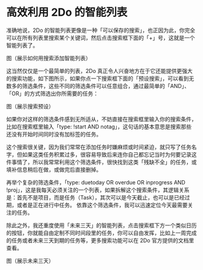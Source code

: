 # 高效利用 2Do 的智能列表

准确地说，2Do 的智能列表更像是一种「可以保存的搜索」，也正因为此，你完全可以在所有列表里搜索某个关键词，然后点击搜索框下面的「+」号，这就是一个智能列表了。


图（展示如何用搜索添加智能列表）


这当然仅仅是一个最简单的列表，2Do 真正令人兴奋地方在于它还能提供更强大的搜索功能，如下图所示，如果你点一下搜索框下面的「预设搜索」，可以看到无数多的筛选条件，这些不同的筛选条件可以任意组合，通过最简单的「AND」、「OR」的方式筛选出你所需要的任务：


图（展示搜索预设）


如果你对这样的筛选条件感到无所适从，不妨直接在搜索框里输入你的搜索条件，比如在搜索框里输入「type: !start AND notag」，这句话的基本意思是搜索那些还没有开始时间同时没有加标签的任务。


这个搜索很关键，因为我们常常在添加任务时嫌麻烦或时间紧迫，就只写了任务名字，但如果这类任务积累过多，很容易导致后来连你自己都忘记当时为何要记录这件事情了，所以我常常利用这个筛选条件，很快找到这类「残缺不全」的任务，或填补信息稍后在做，或做完后直接删掉。

再举个复杂的筛选条件，「type: duetoday OR overdue OR inprogress AND !proj」，这是我每天必须关注的一个列表，如果拆解这个搜索条件，其逻辑关系是：首先不是项目，而是任务（Task），其次可以是今天截止，也可以是已经过期，或者是正在进行中任务。 依靠这个筛选条件，我可以迅速定位今天最需要关注的任务。


除此之外，我还重度使用「未来三天」的智能列表，点击搜索框下方一个类似日历的按钮，你就能自由定制不同时间段里的任务，你可以自由发挥，比如上一周完成的任务或者未来三天到期的任务等，更多搜索功能可以在 2Do 官方提供的文档里查看。

图（展示未来三天）

